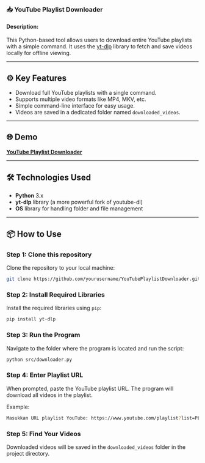 ### 📥 **YouTube Playlist Downloader**

#### **Description:**
This Python-based tool allows users to download entire YouTube playlists with a simple command. It uses the [yt-dlp](https://github.com/yt-dlp/yt-dlp) library to fetch and save videos locally for offline viewing.

---

## ⚙️ **Key Features**
- Download full YouTube playlists with a single command.
- Supports multiple video formats like MP4, MKV, etc.
- Simple command-line interface for easy usage.
- Videos are saved in a dedicated folder named `downloaded_videos`.

---

## 🌐 **Demo**
[**YouTube Playlist Downloader**](https://youtu.be/5sBkwenJgro)

---

## 🛠 **Technologies Used**
- **Python** 3.x
- **yt-dlp** library (a more powerful fork of youtube-dl)
- **OS** library for handling folder and file management

---

## 📦 **How to Use**

### Step 1: Clone this repository
Clone the repository to your local machine:

```bash
git clone https://github.com/yourusername/YouTubePlaylistDownloader.git
```

### Step 2: Install Required Libraries
Install the required libraries using `pip`:

```bash
pip install yt-dlp
```

### Step 3: Run the Program
Navigate to the folder where the program is located and run the script:

```bash
python src/downloader.py
```

### Step 4: Enter Playlist URL
When prompted, paste the YouTube playlist URL. The program will download all videos in the playlist.

Example:
```bash
Masukkan URL playlist YouTube: https://www.youtube.com/playlist?list=PL1234567890abcdef
```

### Step 5: Find Your Videos
Downloaded videos will be saved in the `downloaded_videos` folder in the project directory.
